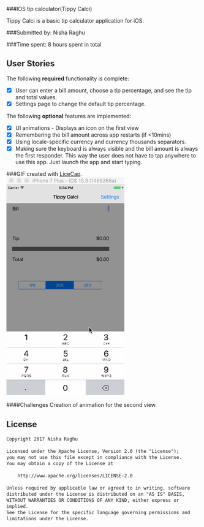 ###IOS tip calculator(Tippy Calci) 

Tippy Calci is a basic tip calculator application for iOS.

###Submitted by: Nisha Raghu

###Time spent:
8 hours spent in total

## User Stories

The following **required** functionality is complete:

* [X] User can enter a bill amount, choose a tip percentage, and see the tip and total values.
* [X] Settings page to change the default tip percentage.

The following **optional** features are implemented:
* [X] UI animations - Displays an icon on the first view
* [X] Remembering the bill amount across app restarts (if <10mins)
* [X] Using locale-specific currency and currency thousands separators.
* [X] Making sure the keyboard is always visible and the bill amount is always the first responder. This way the user does not have to tap anywhere to use this app. Just launch the app and start typing.

###GIF created with [LiceCap](http://www.cockos.com/licecap/).
![alt tag](https://github.com/nisha-raghu/tip-calci/blob/master/MyTippyCalci.gif)

####Challenges
Creation of animation for the second view.

## License

    Copyright 2017 Nisha Raghu

    Licensed under the Apache License, Version 2.0 (the "License");
    you may not use this file except in compliance with the License.
    You may obtain a copy of the License at

        http://www.apache.org/licenses/LICENSE-2.0

    Unless required by applicable law or agreed to in writing, software
    distributed under the License is distributed on an "AS IS" BASIS,
    WITHOUT WARRANTIES OR CONDITIONS OF ANY KIND, either express or implied.
    See the License for the specific language governing permissions and
    limitations under the License.


